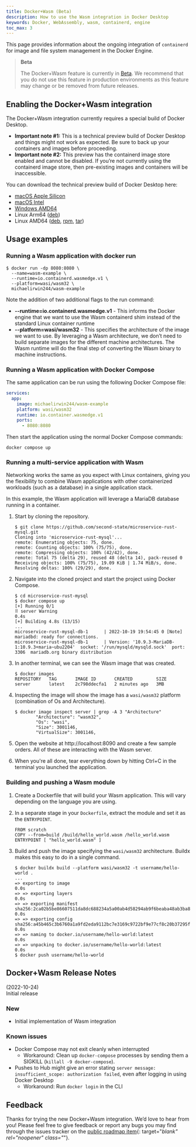 ```yaml
---
title: Docker+Wasm (Beta)
description: How to use the Wasm integration in Docker Desktop
keywords: Docker, WebAssembly, wasm, containerd, engine
toc_max: 3
---
```


This page provides information about the ongoing integration of `containerd` for image and file system management in the Docker Engine.

> **Beta**
>
> The Docker+Wasm feature is currently in [Beta](../../release-lifecycle.md/#beta). We recommend that you do not use this feature in production environments as this feature may change or be removed from future releases.


## Enabling the Docker+Wasm integration

The Docker+Wasm integration currently requires a special build of Docker Desktop.

- **Important note #1:** This is a technical preview build of Docker Desktop and things might not work as expected. Be sure to back up your containers and images before proceeding.
- **Important note #2:** This preview has the containerd image store enabled and cannot be disabled. If you’re not currently using the containerd image store, then pre-existing images and containers will be inaccessible.

You can download the technical preview build of Docker Desktop here:

- [macOS Apple Silicon](https://dockr.ly/3sf56vH)
- [macOS Intel](https://dockr.ly/3VF6uFB)
- [Windows AMD64](https://dockr.ly/3ShlsP0)
- Linux Arm64 ([deb](https://dockr.ly/3TDcjRV))
- Linux AMD64 ([deb](https://dockr.ly/3TgpWH8), [rpm](https://dockr.ly/3eG6Mvp), [tar](https://dockr.ly/3yUhdCk))


## Usage examples

### Running a Wasm application with docker run

```
$ docker run -dp 8080:8080 \
  --name=wasm-example \
  --runtime=io.containerd.wasmedge.v1 \
  --platform=wasi/wasm32 \
  michaelirwin244/wasm-example
```

Note the addition of two additional flags to the run command:

- **--runtime=io.containerd.wasmedge.v1** - This informs the Docker engine that we want to use the Wasm containerd shim instead of the standard Linux container runtime
- **--platform=wasi/wasm32** - This specifies the architecture of the image we want to use. By leveraging a Wasm architecture, we don’t need to build separate images for the different machine architectures. The Wasm runtime will do the final step of converting the Wasm binary to machine instructions.

### Running a Wasm application with Docker Compose

The same application can be run using the following Docker Compose file:

```yaml
services:
  app:
    image: michaelirwin244/wasm-example
    platform: wasi/wasm32
    runtime: io.container.wasmedge.v1
    ports:
      - 8080:8080
```

Then start the application using the normal Docker Compose commands:

```
docker compose up
```


### Running a multi-service application with Wasm

Networking works the same as you expect with Linux containers, giving you the flexibility to combine Wasm applications with other containerized workloads (such as a database) in a single application stack.

In this example, the Wasm application will leverage a MariaDB database running in a container.

1. Start by cloning the repository.

    ```
    $ git clone https://github.com/second-state/microservice-rust-mysql.git
    Cloning into 'microservice-rust-mysql'...
    remote: Enumerating objects: 75, done.
    remote: Counting objects: 100% (75/75), done.
    remote: Compressing objects: 100% (42/42), done.
    remote: Total 75 (delta 29), reused 48 (delta 14), pack-reused 0
    Receiving objects: 100% (75/75), 19.09 KiB | 1.74 MiB/s, done.
    Resolving deltas: 100% (29/29), done.
    ```

2. Navigate into the cloned project and start the project using Docker Compose.

    ```
    $ cd microservice-rust-mysql
    $ docker compose up
    [+] Running 0/1
    ⠿ server Warning                                                                                                  0.4s
    [+] Building 4.8s (13/15)
    ...
    microservice-rust-mysql-db-1      | 2022-10-19 19:54:45 0 [Note] mariadbd: ready for connections.
    microservice-rust-mysql-db-1      | Version: '10.9.3-MariaDB-1:10.9.3+maria~ubu2204'  socket: '/run/mysqld/mysqld.sock'  port: 3306  mariadb.org binary distribution
    ```

3. In another terminal, we can see the Wasm image that was created.

    ```
    $ docker images
    REPOSITORY   TAG       IMAGE ID       CREATED         SIZE
    server       latest    2c798ddecfa1   2 minutes ago   3MB
    ```

4. Inspecting the image will show the image has a `wasi/wasm32` platform (combination of Os and Architecture).

    ```
    $ docker image inspect server | grep -A 3 "Architecture"
            "Architecture": "wasm32",
            "Os": "wasi",
            "Size": 3001146,
            "VirtualSize": 3001146,
    ```

5. Open the website at http://localhost:8090 and create a few sample orders. All of these are interacting with the Wasm server.

6. When you're all done, tear everything down by hitting Ctrl+C in the terminal you launched the application.


### Building and pushing a Wasm module

1. Create a Dockerfile that will build your Wasm application. This will vary depending on the language you are using.

2. In a separate stage in your `Dockerfile`, extract the module and set it as the `ENTRYPOINT`.

    ```
    FROM scratch
    COPY --from=build /build/hello_world.wasm /hello_world.wasm
    ENTRYPOINT [ "hello_world.wasm" ]
    ```

3. Build and push the image specifying the `wasi/wasm32` architecture. Buildx makes this easy to do in a single command.

    ```
    $ docker buildx build --platform wasi/wasm32 -t username/hello-world .
    ...
    => exporting to image                                                                             0.0s
    => => exporting layers                                                                            0.0s
    => => exporting manifest sha256:2ca02b5be86607511da8dc688234a5a00ab4d58294ab9f6beaba48ab3ba8de56  0.0s
    => => exporting config sha256:a45b465c3b6760a1a9fd2eda9112bc7e3169c9722bf9e77cf8c20b37295f954b    0.0s
    => => naming to docker.io/username/hello-world:latest                                            0.0s
    => => unpacking to docker.io/username/hello-world:latest                                         0.0s
    $ docker push username/hello-world
    ```


## Docker+Wasm Release Notes

(2022-10-24)  
Initial release

### New
- Initial implementation of Wasm integration

### Known issues
- Docker Compose may not exit cleanly when interrupted
    - Workaround: Clean up `docker-compose` processes by sending them a SIGKILL (`killall -9 docker-compose`).
- Pushes to Hub might give an error stating `server message: insufficient_scope: authorization failed`, even after logging in using Docker Desktop
    - Workaround: Run `docker login` in the CLI

## Feedback

Thanks for trying the new Docker+Wasm integration. We’d love to hear from you! Please feel free to give feedback or report any bugs you may find through the issues tracker on the [public roadmap item](https://github.com/docker/roadmap/issues/426){: target="_blank" rel="noopener" class="_"}.
